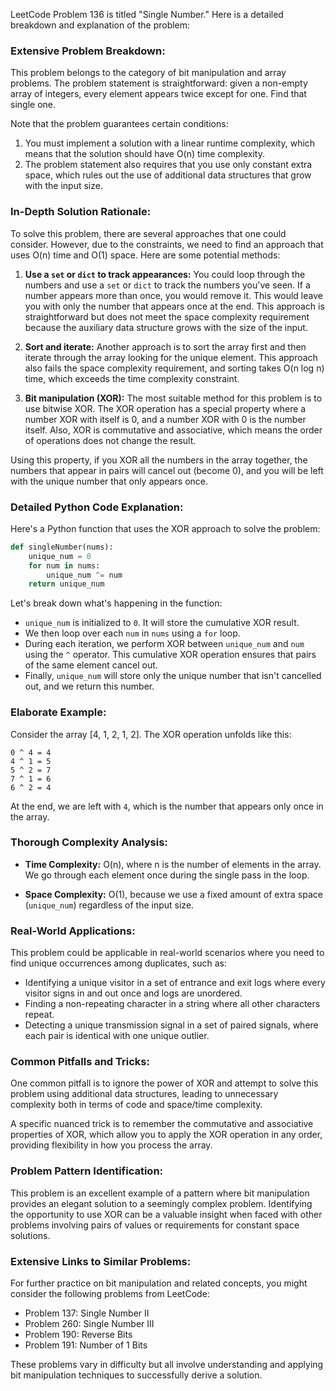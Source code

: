 LeetCode Problem 136 is titled "Single Number." Here is a detailed breakdown and explanation of the problem:

### Extensive Problem Breakdown:

This problem belongs to the category of bit manipulation and array problems. The problem statement is straightforward: given a non-empty array of integers, every element appears twice except for one. Find that single one.

Note that the problem guarantees certain conditions:
1. You must implement a solution with a linear runtime complexity, which means that the solution should have O(n) time complexity.
2. The problem statement also requires that you use only constant extra space, which rules out the use of additional data structures that grow with the input size.

### In-Depth Solution Rationale:

To solve this problem, there are several approaches that one could consider. However, due to the constraints, we need to find an approach that uses O(n) time and O(1) space. Here are some potential methods:

1. **Use a `set` or `dict` to track appearances:** You could loop through the numbers and use a `set` or `dict` to track the numbers you've seen. If a number appears more than once, you would remove it. This would leave you with only the number that appears once at the end. This approach is straightforward but does not meet the space complexity requirement because the auxiliary data structure grows with the size of the input.

2. **Sort and iterate:** Another approach is to sort the array first and then iterate through the array looking for the unique element. This approach also fails the space complexity requirement, and sorting takes O(n log n) time, which exceeds the time complexity constraint.

3. **Bit manipulation (XOR):** The most suitable method for this problem is to use bitwise XOR. The XOR operation has a special property where a number XOR with itself is 0, and a number XOR with 0 is the number itself. Also, XOR is commutative and associative, which means the order of operations does not change the result.

Using this property, if you XOR all the numbers in the array together, the numbers that appear in pairs will cancel out (become 0), and you will be left with the unique number that only appears once.

### Detailed Python Code Explanation:

Here's a Python function that uses the XOR approach to solve the problem:

```python
def singleNumber(nums):
    unique_num = 0
    for num in nums:
        unique_num ^= num
    return unique_num
```

Let's break down what's happening in the function:

- `unique_num` is initialized to `0`. It will store the cumulative XOR result.
- We then loop over each `num` in `nums` using a `for` loop.
- During each iteration, we perform XOR between `unique_num` and `num` using the `^` operator. This cumulative XOR operation ensures that pairs of the same element cancel out.
- Finally, `unique_num` will store only the unique number that isn't cancelled out, and we return this number.

### Elaborate Example:

Consider the array [4, 1, 2, 1, 2]. The XOR operation unfolds like this:

```
0 ^ 4 = 4
4 ^ 1 = 5
5 ^ 2 = 7
7 ^ 1 = 6
6 ^ 2 = 4
```

At the end, we are left with `4`, which is the number that appears only once in the array. 

### Thorough Complexity Analysis:

- **Time Complexity:** O(n), where n is the number of elements in the array. We go through each element once during the single pass in the loop.

- **Space Complexity:** O(1), because we use a fixed amount of extra space (`unique_num`) regardless of the input size.

### Real-World Applications:

This problem could be applicable in real-world scenarios where you need to find unique occurrences among duplicates, such as:

- Identifying a unique visitor in a set of entrance and exit logs where every visitor signs in and out once and logs are unordered.
- Finding a non-repeating character in a string where all other characters repeat.
- Detecting a unique transmission signal in a set of paired signals, where each pair is identical with one unique outlier.

### Common Pitfalls and Tricks:

One common pitfall is to ignore the power of XOR and attempt to solve this problem using additional data structures, leading to unnecessary complexity both in terms of code and space/time complexity.

A specific nuanced trick is to remember the commutative and associative properties of XOR, which allow you to apply the XOR operation in any order, providing flexibility in how you process the array.

### Problem Pattern Identification:

This problem is an excellent example of a pattern where bit manipulation provides an elegant solution to a seemingly complex problem. Identifying the opportunity to use XOR can be a valuable insight when faced with other problems involving pairs of values or requirements for constant space solutions.

### Extensive Links to Similar Problems:

For further practice on bit manipulation and related concepts, you might consider the following problems from LeetCode:

- Problem 137: Single Number II
- Problem 260: Single Number III
- Problem 190: Reverse Bits
- Problem 191: Number of 1 Bits

These problems vary in difficulty but all involve understanding and applying bit manipulation techniques to successfully derive a solution.